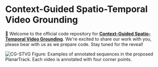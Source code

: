 # Context-Guided Spatio-Temporal Video Grounding
🔮 Welcome to the official code repository for [**Context-Guided Spatio-Temporal Video Grounding**](https://arxiv.org/abs/2401.01578). We're excited to share our work with you, please bear with us as we prepare code. Stay tuned for the reveal!

![CG-STVG]([https://github.com/HengLan/CGSTVG/blob/main/assets/framework.png](https://github.com/HengLan/CGSTVG/blob/main/assets/framework.png))
Figure: Examples of annotated sequences in the proposed PlanarTrack. Each video is annotated with four corner points.
